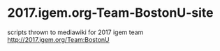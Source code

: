# 2017.igem.org-Team-BostonU-site
scripts thrown to mediawiki for 2017 igem team<br />
http://2017.igem.org/Team:BostonU

